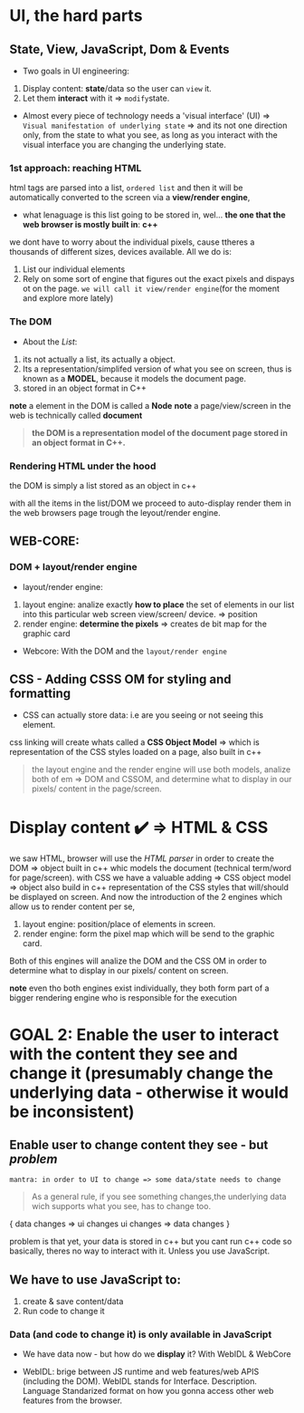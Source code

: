 # UI, the hard parts
## State, View, JavaScript, Dom & Events

- Two goals in UI engineering:
1. Display content: **state**/data so the user can `view` it.
2. Let them **interact** with it => `modify`state.

- Almost every piece of technology needs a 'visual interface' (UI) => `Visual manifestation of underlying state` => and its not one direction only, from  the state to what you see, as long as you interact with the visual interface you are changing the underlying state.

### 1st approach: reaching HTML
html tags are parsed into a list, `ordered list` and then it will be automatically converted to the screen via a **view/render engine**, 

- what lenaguage is this list going to be stored in, wel... **the one that the web browser is mostly built in**: **c++**

we dont have to worry about the individual pixels, cause ttheres a thousands of different sizes, devices available. 
All we do is:
1. List our individual elements
2. Rely on some sort of engine that figures out the exact pixels and dispays ot on the page.
`we will call it view/render engine`(for the moment and explore more lately)  

### The DOM
- About the *List*:
1. its not actually a list, its actually a object.
2. Its a representation/simplifed version of what you see on screen, thus is known as a **MODEL**, because it models the document page.
3. stored in an object format in C++

**note** a element in the DOM is called a **Node**
**note** a page/view/screen in the web is technically called **document**

> **the DOM is a representation model of the document page stored in an object format in C++.**

### Rendering HTML under the hood
the DOM is simply a list stored as an object in c++ 

with all the items in the list/DOM we proceed to auto-display render them in the web browsers page trough the leyout/render engine.

## WEB-CORE:
### DOM + layout/render engine 
- layout/render engine:
1. layout engine: analize exactly **how to place** the set of elements in our list into this particular web screen view/screen/ device. => position
2. render engine: **determine the pixels** => creates de bit map for the graphic card 

- Webcore:
With the DOM and the `layout/render engine` 

##  CSS - Adding CSSS OM for styling and formatting

- CSS can actually store data: i.e are you seeing or not seeing this element.

 css linking will create whats called a **CSS Object Model** => which is representation of the CSS styles loaded on a page, also built in c++

> the layout engine and the render engine will use both models, analize both of em => DOM and CSSOM, and determine what to display in our pixels/ content in the page/screen.

# Display content ✔️ => HTML & CSS
we saw HTML, browser will use the *HTML parser* in order to create the DOM => object built in c++ whic models the document (technical term/word for page/screen).
with CSS we have a valuable adding => CSS object model => object also build in c++ representation of the CSS styles that will/should be displayed on screen.
And now the introduction of the 2 engines which allow us to render content per se,
1. layout engine: position/place of elements in screen.
2. render engine: form the pixel map which will be send to the graphic card.

Both of this engines will analize the DOM and the CSS OM in order to determine what to display in our pixels/ content on screen.

**note** even tho both engines exist individually, they both form part of a bigger rendering engine who is responsible for the execution 

# GOAL 2: Enable the user to interact with the content they see and change it (presumably change the underlying data - otherwise it would be inconsistent)

## Enable user to change content they see - but *problem*
`mantra: in order to UI to change => some data/state needs to change` 

> As a general rule, if you see something changes,the underlying data wich supports what you see, has to change too.

{
data changes => ui changes 
ui changes => data changes
}

problem is that yet, your data is stored in c++ but you cant run c++ code so basically, theres no way to interact with it. Unless you use JavaScript.

## We have to use JavaScript to:
1. create & save content/data
2. Run code to change it

### Data (and code to change it) is only available in JavaScript

- We have data now - but how do we **display** it? With WebIDL & WebCore

- WebIDL: brige between JS runtime and web features/web APIS (including the DOM). 
WebIDL stands for Interface. Description. Language
Standarized format on how you gonna access other web features from the browser.
